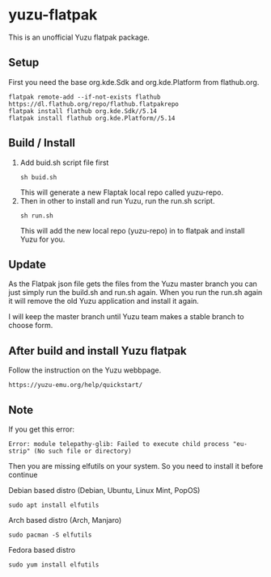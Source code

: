 # yuzu-flatpak

This is an unofficial Yuzu flatpak package.

## Setup
First you need the base org.kde.Sdk and org.kde.Platform from flathub.org.
   ```
   flatpak remote-add --if-not-exists flathub https://dl.flathub.org/repo/flathub.flatpakrepo
   flatpak install flathub org.kde.Sdk//5.14
   flatpak install flathub org.kde.Platform//5.14
   ```
   
## Build / Install
1. Add buid.sh script file first
   ```
   sh buid.sh
   ```
   This will generate a new Flaptak local repo called yuzu-repo.
2. Then in other to install and run Yuzu, run the run.sh script.
   ```
   sh run.sh
   ```
   This will add the new local repo (yuzu-repo) in to flatpak and install Yuzu for you.
   
## Update
As the Flatpak json file gets the files from the Yuzu master branch you can just simply run the build.sh and run.sh again. When you run the run.sh again it will remove the old Yuzu application and install it again. 

I will keep the master branch until Yuzu team makes a stable branch to choose form.

## After build and install Yuzu flatpak
Follow the instruction on the Yuzu webbpage.
   ```
   https://yuzu-emu.org/help/quickstart/
   ```

## Note
If you get this error:

   ```
   Error: module telepathy-glib: Failed to execute child process "eu-strip" (No such file or directory)
   ```
Then you are missing elfutils on your system. So you need to install it before continue

Debian based distro (Debian, Ubuntu, Linux Mint, PopOS)
   ```
   sudo apt install elfutils
   ```
Arch based distro (Arch, Manjaro)
   ```
   sudo pacman -S elfutils
   ```
Fedora based distro
   ```
   sudo yum install elfutils
   ```
   
